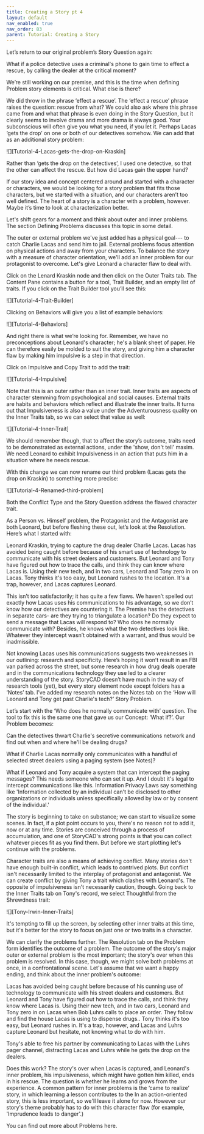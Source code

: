 ```yaml
---
title: Creating a Story pt 4
layout: default
nav_enabled: true
nav_order: 83
parent: Tutorial: Creating a Story
---
```


Let’s return to our original problem’s Story Question again:

What if a police detective uses a criminal's phone to gain time to effect a rescue, by calling the dealer at the critical moment?

We’re still working on our premise, and this is the time when defining Problem 
story elements is  critical. What else is there? 

We did throw in the phrase ‘effect a rescue’.  The ‘effect a rescue’ phrase raises the question: rescue from what? We could also ask where this phrase came from and what that phrase is even doing in the Story Question,  but it clearly seems to involve drama and more drama is always good. Your subconscious will often give you what you need, if you let it. Perhaps Lacas ‘gets the drop’ on one or both of our detectives somehow. We can add that as an additional story problem:

![][Tutorial-4-Lacas-gets-the-drop-on-Kraskin]

Rather than ‘gets the drop on the detectives’, I used one detective, so that the other can affect the rescue. But how did Lacas gain the upper hand? 

If our story idea and concept centered around and started with a character or characters, we would be looking for a story problem that fits those characters, but we started with a situation, and our characters aren’t too well defined. The heart of a story is a character with a problem, however. Maybe it’s time to look at characterization better.

Let's shift gears for a moment and think about outer and inner problems.  The section Defining Problems discusses this topic in some detail.

The outer or external problem we've just added has a physical goal--- to catch Charlie Lacas and send him to jail.  External problems focus attention on physical actions and away from your characters.  To balance the story with a measure of character orientation, we'll add an inner problem for our protagonist to overcome.  Let's give Leonard a character flaw to deal with. 

Click on the Lenard Kraskin node and then click on the Outer Traits tab. The Content Pane contains a button for a tool, Trait Builder, and an empty list of traits. If you click on the Trait Builder tool you’ll see this:

![][Tutorial-4-Trait-Builder]

Clicking on Behaviors will give you a list of example behaviors: 

![][Tutorial-4-Behaviors]

And right there is what we’re looking for. Remember, we have no preconceptions about Leonard's character; he's a blank sheet of paper.  He can therefore easily be molded to suit the story, and giving him a character flaw by making him impulsive is a step in that direction.

Click on Impulsive and Copy Trait to add the trait:

![][Tutorial-4-Impulsive]


Note that this is an outer rather than an inner trait. Inner traits are aspects of character stemming from psychological and social causes. External traits are habits and behaviors which reflect and illustrate the inner traits. It turns out that Impulsiveness is also a value under the Adventurousness  quality on the Inner Traits tab, so we can select that value as well:

![][Tutorial-4-Inner-Trait]

We should remember though, that  to affect the story’s outcome, traits need to be demonstrated as external actions, under the 'show, don't tell' maxim. We need Leonard to exhibit Impulsiveness in an action that puts him in a situation where he needs rescue.

With this change we can now rename our third problem (Lacas gets the drop on Kraskin) to something more precise:

![][Tutorial-4-Renamed-third-problem]

Both the Conflict Type and the Story Question address the flawed character trait.

As a Person vs. Himself problem, the Protagonist and the Antagonist are both Leonard, but before fleshing these out, let’s look at the Resolution. Here’s what I started with:

Leonard Kraskin, trying to capture the drug dealer Charlie Lacas. Lacas has avoided being caught before because of his smart use of technology to communicate with his street dealers and customers. But Leonard and Tony have figured out how to trace the calls, and think they can know where Lacas is. Using their new tech, and in two cars, Leonard and Tony zero in on Lacas. Tony thinks it's too easy, but Leonard rushes to the location. It's a trap, however, and Lacas captures Leonard.

This isn’t too satisfactorily; it has quite a few flaws. We haven’t spelled out exactly how Lacas uses his communications to his advantage, so we don’t know how our detectives are countering it. The Premise has the detectives in separate cars- are  they trying to triangulate a location?  Do they expect to send a message that Lacas will respond to? Who does he normally communicate with? Besides, he knows what the two detectives look like. Whatever they intercept wasn’t obtained with a warrant, and thus would be inadmissible. 

Not knowing Lacas uses his communications suggests two weaknesses in our outlining: research and specificity. Here’s hoping it won’t result in an FBI van parked across the street, but some research in how drug deals operate and in the communications technology  they use led to a clearer understanding of the story.  StoryCAD doesn’t have much in the way of research tools (yet), but every story element node except folders has a ‘Notes’ tab. I’ve added my research notes on the Notes tab on the ‘How will Leonard and Tony get past Charlie's tech?’ Story Problem.

Let’s start with the ‘Who does he normally communicate with’ question. The tool to fix this is the same one that gave us our Concept: ‘What if?’.  Our Problem becomes:

Can the detectives thwart Charlie's secretive communications network and find out when and where he'll be dealing drugs?

What if Charlie Lacas normally only communicates with a handful of selected street dealers using a paging system (see Notes)?

What if Leonard and Tony acquire a system that can intercept the paging messages?  This needs someone who can set it up. And I doubt it's legal to intercept communications like this. Information Privacy Laws say something like 'Information collected by an individual can't be disclosed to other organizations or individuals unless specifically allowed by law or by consent of the individual.'


The story is beginning to take on substance; we can start to visualize some scenes.  In fact, if a plot point occurs to you,  there's no reason not to add it, now or at any time.  Stories are conceived through a process of accumulation, and one of StoryCAD's strong points is that you can collect whatever pieces fit as you find them.  But before we start plotting let's continue with the problems. 

Character traits are also a means of achieving conflict.  Many stories don't have enough built-in conflict, which leads to contrived plots.  But conflict isn't necessarily limited to the interplay of protagonist and antagonist.  We can create conflict by giving Tony a trait which clashes with Leonard's.  The opposite of impulsiveness isn't necessarily caution, though.  Going back to the Inner Traits tab on Tony's record, we select Thoughtful from the Shrewdness trait:

![][Tony-Irwin-Inner-Traits]



It's tempting to fill up the screen, by selecting other inner traits at this time, but it's better for the story to focus on just one or two traits in a character.  

We can clarify the problems further.  The Resolution tab on the Problem form identifies the outcome of a problem. The outcome of the story's major outer or external problem is the most important; the story's over when this problem is resolved.  In this case, though, we might solve both problems at once, in a confrontational scene. Let's assume that we want a happy ending, and think about the inner problem's outcome:

Lacas has avoided being caught before because of his cunning use of technology to communicate with his street dealers and customers. But Leonard and Tony have figured out how to trace the calls, and think they know where Lacas is. Using their new tech, and in two cars, Leonard and Tony zero in on Lacas when Bob Luhrs calls to place an order. They follow and find the house Lacas is using to dispense drugs.. Tony thinks it's too easy, but Leonard rushes in. It's a trap, however, and Lacas and Luhrs capture Leonard but hesitate, not knowing what to do with him.

Tony's able to free his partner by communicating to Lacas with the Luhrs pager channel, distracting Lacas and Luhrs while he gets the drop on the dealers.

Does this work?  The story's over when Lacas is captured, and Leonard's inner problem, his impulsiveness, which might have gotten him killed, ends in his rescue.  The question is whether he learns and grows from the experience. A common pattern for inner problems is the ‘came to realize’ story, in which learning a lesson contributes to the   In an action-oriented story, this is less important, so we'll leave it alone for now.  However our story's theme  probably has to do with this character flaw (for example, 'Imprudence leads to danger'.)

 You can find out more about Problems here. 

